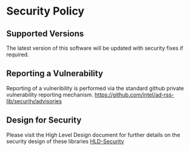 # Security Policy

## Supported Versions

The latest version of this software will be updated with security fixes if required.

## Reporting a Vulnerability

Reporting of a vulneribility is performed via the standard github private vulnerability reporting mechanism.
https://github.com/intel/ad-rss-lib/security/advisories

## Design for Security

Please visit the High Level Design document for further details on the security design of these libraries
[HLD-Security](https://github.com/intel/ad-rss-lib/blob/main/doc/ad_rss/HLD-Security.md)
